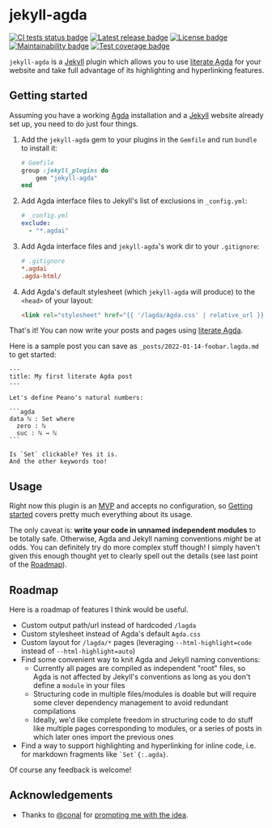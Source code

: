 # jekyll-agda

[![CI tests status badge][build-shield]][build-url]
[![Latest release badge][rubygems-shield]][rubygems-url]
[![License badge][license-shield]][license-url]
[![Maintainability badge][cc-maintainability-shield]][cc-maintainability-url]
[![Test coverage badge][cc-coverage-shield]][cc-coverage-url]

[build-shield]: https://img.shields.io/github/workflow/status/paolobrasolin/jekyll-agda/CI/main?label=tests&logo=github
[build-url]: https://github.com/paolobrasolin/jekyll-agda/actions/workflows/main.yml "CI tests status"
[rubygems-shield]: https://img.shields.io/gem/v/jekyll-agda?logo=ruby
[rubygems-url]: https://rubygems.org/gems/jekyll-agda "Latest release"
[license-shield]: https://img.shields.io/github/license/paolobrasolin/jekyll-agda
[license-url]: https://github.com/paolobrasolin/jekyll-agda/blob/main/LICENSE "License"
[cc-maintainability-shield]: https://img.shields.io/codeclimate/maintainability/paolobrasolin/jekyll-agda?logo=codeclimate
[cc-maintainability-url]: https://codeclimate.com/github/paolobrasolin/jekyll-agda "Maintainability"
[cc-coverage-shield]: https://img.shields.io/codeclimate/coverage/paolobrasolin/jekyll-agda?logo=codeclimate&label=test%20coverage
[cc-coverage-url]: https://codeclimate.com/github/paolobrasolin/jekyll-agda/coverage "Test coverage"

`jekyll-agda` is a [Jekyll][jekyll-url] plugin which allows you to use [literate Agda][lagda-url] for your website and take full advantage of its highlighting and hyperlinking features.

## Getting started

Assuming you have a working [Agda][agda-url] installation and a [Jekyll][jekyll-url] website already set up, you need to do just four things.

1.  Add the `jekyll-agda` gem to your plugins in the `Gemfile` and run `bundle` to install it:

    ```ruby
    # Gemfile
    group :jekyll_plugins do
        gem "jekyll-agda"
    end
    ```

2.  Add Agda interface files to Jekyll's list of exclusions in `_config.yml`:

    ```yaml
    # _config.yml
    exclude:
      - "*.agdai"
    ```

3.  Add Agda interface files and `jekyll-agda`'s work dir to your `.gitignore`:

    ```ini
    # .gitignore
    *.agdai
    .agda-html/
    ```

4.  Add Agda's default stylesheet (which `jekyll-agda` will produce) to the `<head>` of your layout:

    ```html
    <link rel="stylesheet" href="{{ '/lagda/Agda.css' | relative_url }}" />
    ```

That's it!
You can now write your posts and pages using [literate Agda][lagda-url].

Here is a sample post you can save as `_posts/2022-01-14-foobar.lagda.md` to get started:

````
---
title: My first literate Agda post
---

Let's define Peano's natural numbers:

```agda
data ℕ : Set where
  zero : ℕ
  suc : ℕ → ℕ
```

Is `Set` clickable? Yes it is.
And the other keywords too!
````

## Usage

Right now this plugin is an [MVP][mvp-url] and accepts no configuration, so [Getting started](#getting-started) covers pretty much everything about its usage.

The only caveat is: **write your code in unnamed independent modules** to be totally safe.
Otherwise, Agda and Jekyll naming conventions _might_ be at odds.
You can definitely try do more complex stuff though!
I simply haven't given this enough thought yet to clearly spell out the details (see last point of the [Roadmap](#roadmap)).

## Roadmap

Here is a roadmap of features I think would be useful.

- Custom output path/url instead of hardcoded `/lagda`
- Custom stylesheet instead of Agda's default `Agda.css`
- Custom layout for `/lagda/*` pages (leveraging `--html-highlight=code` instead of `--html-highlight=auto`)
- Find some convenient way to knit Agda and Jekyll naming conventions:
  - Currently all pages are compiled as independent "root" files, so Agda is not affected by Jekyll's conventions as long as you don't define a `module` in your files
  - Structuring code in multiple files/modules is doable but will require some clever dependency management to avoid redundant compilations
  - Ideally, we'd like complete freedom in structuring code to do stuff like multiple pages corresponding to modules, or a series of posts in which later ones import the previous ones
- Find a way to support highlighting and hyperlinking for inline code, i.e. for markdown fragments like `` `Set`{:.agda} ``.

Of course any feedback is welcome!

## Acknowledgements

- Thanks to [@conal](https://github.com/conal) for [prompting me with the idea](https://twitter.com/conal/status/1479884896864591874).

[jekyll-url]: https://jekyllrb.com/
[agda-url]: https://github.com/agda/agda
[lagda-url]: https://agda.readthedocs.io/en/latest/tools/literate-programming.html#literate-markdown
[mvp-url]: https://en.wikipedia.org/wiki/Minimum_viable_product
